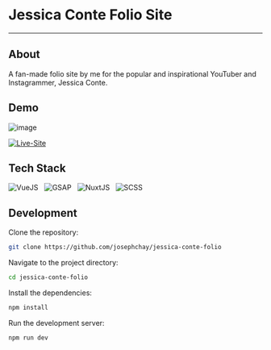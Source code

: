 # Jessica Conte Folio Site

---

## About

A fan-made folio site by me for the popular and inspirational YouTuber and Instagrammer, Jessica Conte.

## Demo

![image](https://github.com/josephchay/jessica-conte-folio/assets/136827046/8cead54c-2a44-4a4f-9798-04acab414722)

[![Live-Site](https://img.shields.io/website?url=https://jessica-conte.netlify.app/&style=for-the-badge)](https://jessica-conte.netlify.app/)

## Tech Stack

![VueJS](https://img.shields.io/badge/-VueJS-4FC08D?style=for-the-badge&logo=vue.js&logoColor=white) &nbsp;
![GSAP](https://img.shields.io/badge/-GSAP-88CE02?style=for-the-badge&logo=greensock&logoColor=white) &nbsp;
![NuxtJS](https://img.shields.io/badge/-NuxtJS-00DC82?style=for-the-badge&logo=nuxt.js&logoColor=white) &nbsp;
![SCSS](https://img.shields.io/badge/-SCSS-CD6799?style=for-the-badge&logo=sass&logoColor=white) &nbsp;

## Development

Clone the repository:

```bash
git clone https://github.com/josephchay/jessica-conte-folio
```

Navigate to the project directory:

```bash
cd jessica-conte-folio
```

Install the dependencies:

```bash
npm install
```

Run the development server:

```bash
npm run dev
```

